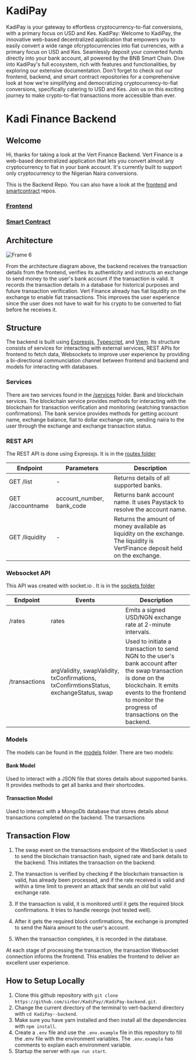 # KadiPay
KadiPay is your gateway to effortless cryptocurrency-to-fiat conversions, with a primary focus on USD and Kes.
KadiPay: Welcome to KadiPay, the innovative web-based decentralized application that empowers you to easily convert a wide range ofcryptocurrencies into fiat currencies, with a primary focus on USD and Kes. Seamlessly deposit your converted funds directly into your bank account, all powered by the BNB Smart Chain. Dive into KadiPay's full ecosystem, rich with features and functionalities, by exploring our extensive documentation. Don't forget to check out our frontend, backend, and smart contract repositories for a comprehensive look at how we're simplifying and democratizing cryptocurrency-to-fiat conversions, specifically catering to USD and Kes. Join us on this exciting journey to make crypto-to-fiat transactions more accessible than ever.

# Kadi Finance Backend

## Welcome

Hi, thanks for taking a look at the Vert Finance Backend. Vert Finance is a web-based decentralized application that lets you convert almost any cryptocurrency to fiat in your bank account. It's currently built to support only cryptocurrency to the Nigerian Naira conversions.

This is the Backend Repo. You can also have a look at the [frontend](https://github.com/KadiPay/KadiPay-ui) and [smartcontract](https://github.com/Sirbor/KadiPay/KadiPay-ui) repos.

### [Frontend](https://github.com/sirbor/KadiPay/KadiPay-ui)

### [Smart Contract](https://github.com/Sirbor/KadiPay/KadiPay-router)

## Architecture
![Frame 6](https://github.com/sirbor/KadiPay/KadiPay-backend-main/KadiPay-backend-main/src/assets/verti.png)

From the architecture diagram above, the backend receives the transaction details from the frontend, verifies its authenticity and instructs an exchange to send money to the user's bank account if the transaction is valid. It records the transaction details in a database for historical purposes and future transaction verification.
Vert Finance already has fiat liquidity on the exchange to enable fiat transactions. This improves the user experience since the user does not have to wait for his crypto to be converted to fiat before he receives it.

## Structure

The backend is built using [Expressjs](https://nodejs.org/en), [Typescript](https://www.typescriptlang.org/), and [Viem](https://viem.sh/). Its structure consists of services for interacting with external services, REST APIs for frontend to fetch data, Websockets to improve user experience by providing a bi-directional communciation channel between frontend and backend and models for interacting with databases.

### Services

There are two services found in the [/services](./src/services/) folder. Bank and blockchain services. 
The blockchain service provides methods for interacting with the blockchain for transaction verification and monitoring (watching transaction confirmations).
The bank service provides methods for getting account name, exchange balance, fiat to dollar exchange rate, sending naira to the user through the exchange and exchange transaction status.

### REST API

The REST API is done using Expressjs. It is in the [routes folder](./src/routes)

| Endpoint         | Parameters                | Description                                                                                                                   |
|------------------|---------------------------|-------------------------------------------------------------------------------------------------------------------------------|
| GET /list        |             -             | Returns details of all supported banks.                                                                                       |
| GET /accountname | account_number, bank_code | Returns bank account name. It uses Paystack to resolve the account name.                                                      |
| GET /liquidity   |             -             | Returns the amount of money available as liquidity on the exchange. The liquidity is VertFinance deposit held on the exchange. |

### Websocket API
This API was created with socket.io . It is in the [sockets folder](./src/sockets)

| Endpoint      | Events                                                                                 | Description                                                              |
|---------------|----------------------------------------------------------------------------------------|--------------------------------------------------------------------------|
| /rates        |                                          rates                                         | Emits a signed USD/NGN exchange rate at 2-minute intervals.                                           |
| /transactions | argValidity, swapValidity, txConfirmations, txConfirmtionsStatus, exchangeStatus, swap | Used to initiate a transaction to send NGN to the user's bank account after the swap transaction is done on the blockchain. It emits events to the frontend to monitor the progress of transactions on the backend. |

### Models
The models can be found in the [models](./src//model/) folder. There are two models:

#### Bank Model

Used to interact with a JSON file that stores details about supported banks. It provides methods to get all banks and their shortcodes.

#### Transaction Model

Used to interact with a MongoDb database that stores details about transactions completed on the backend. The transactions 

## Transaction Flow

1. The swap event on the transactions endpoint of the WebSocket is used to send the blockchain transaction hash, signed rate and bank details to the backend. This initiates the transaction on the backend.

2. The transaction is verified by checking if the blockchain transaction is valid, has already been processed, and if the rate received is valid and within a time limit to prevent an attack that sends an old but valid exchange rate.

3. If the transaction is valid, it is monitored until it gets the required block confirmations. It tries to handle reeorgs (not tested well).

4. After it gets the required block confirmations, the exchange is prompted to send the Naira amount to the user's account.

5. When the transaction completes, it is recorded in the database. 

At each stage of processing the transaction, the transaction Websocket connection informs the frontend. This enables the frontend to deliver an excellent user experience.


## How to Setup Locally

1. Clone this github repository with `git clone https://github.com/sirbor/KadiPay//KadiPay-backend.git`.
2. Change the current directory of the terminal to vert-backend directory with `cd KadiPay--backend`.
3. Make sure you have yarn installed and then install all the dependencies with `npm install`.
4. Create a `.env` file and use the `.env.example` file in this repository to fill the .env file with the environment variables. The `.env.example` has comments to explain each environment variable.
5. Startup the server with `npm run start`.
